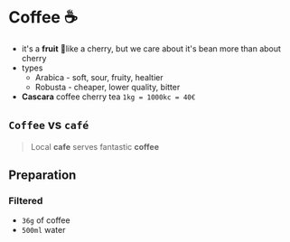 # Coffee ☕️

- it's a **fruit** 🍒like a cherry, but we care about it's bean more than about cherry
- types
  - Arabica - soft, sour, fruity, healtier
  - Robusta - cheaper, lower quality, bitter
- **Cascara** coffee cherry tea `1kg = 1000kc = 40€`

## `Coffee` vs `café`

> Local **cafe** serves fantastic **coffee**

## Preparation

### Filtered

- `36g` of coffee 
- `500ml` water
